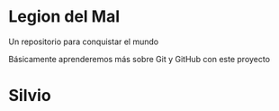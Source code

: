 # Legion del Mal
Un repositorio para conquistar el mundo

Básicamente aprenderemos más sobre Git y GitHub con este proyecto


# Silvio